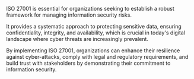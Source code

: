ISO 27001 is essential for organizations seeking to establish a robust framework for managing information security risks. 

It provides a systematic approach to protecting sensitive data, ensuring confidentiality, integrity, and availability, which is crucial in today's digital landscape where cyber threats are increasingly prevalent. 

By implementing ISO 27001, organizations can enhance their resilience against cyber-attacks, comply with legal and regulatory requirements, and build trust with stakeholders by demonstrating their commitment to information security.
